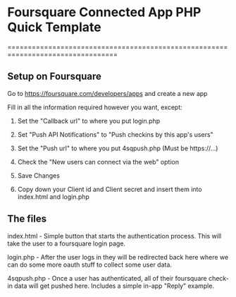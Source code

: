 # Foursquare Connected App PHP Quick Template
=================================================================================

## Setup on Foursquare

Go to https://foursquare.com/developers/apps and create a new app

Fill in all the information required however you want, except:

1. Set the "Callback url" to where you put login.php

2. Set "Push API Notifications" to "Push checkins by this app's users"

3. Set the "Push url" to where you put 4sqpush.php (Must be https://...)

4. Check the "New users can connect via the web" option

5. Save Changes

6. Copy down your Client id and Client secret and insert them into index.html and login.php

## The files

index.html - Simple button that starts the authentication process.  This will take the user to a foursquare login page.

login.php - After the user logs in they will be redirected back here where we can do some more oauth stuff to collect some user data.

4sqpush.php - Once a user has authenticated, all of their foursquare check-in data will get pushed here.  Includes a simple in-app "Reply" example.

